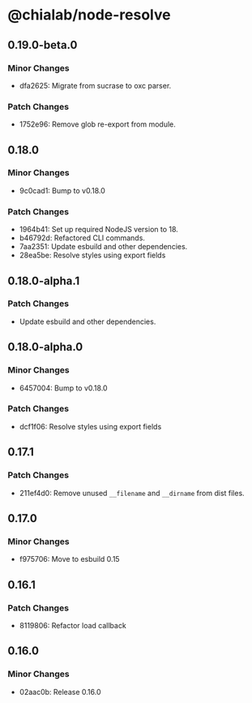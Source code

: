 # @chialab/node-resolve

## 0.19.0-beta.0

### Minor Changes

- dfa2625: Migrate from sucrase to oxc parser.

### Patch Changes

- 1752e96: Remove glob re-export from module.

## 0.18.0

### Minor Changes

- 9c0cad1: Bump to v0.18.0

### Patch Changes

- 1964b41: Set up required NodeJS version to 18.
- b46792d: Refactored CLI commands.
- 7aa2351: Update esbuild and other dependencies.
- 28ea5be: Resolve styles using export fields

## 0.18.0-alpha.1

### Patch Changes

- Update esbuild and other dependencies.

## 0.18.0-alpha.0

### Minor Changes

- 6457004: Bump to v0.18.0

### Patch Changes

- dcf1f06: Resolve styles using export fields

## 0.17.1

### Patch Changes

- 211ef4d0: Remove unused `__filename` and `__dirname` from dist files.

## 0.17.0

### Minor Changes

- f975706: Move to esbuild 0.15

## 0.16.1

### Patch Changes

- 8119806: Refactor load callback

## 0.16.0

### Minor Changes

- 02aac0b: Release 0.16.0
